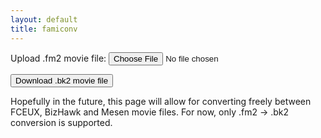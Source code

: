 ```yaml
---
layout: default
title: famiconv
---
```

<link rel="stylesheet" href="css/style.css">

Upload .fm2 movie file: <input type="file" id="fileSelector">

<div id="contents"></div>

<button id="downloadButton">Download .bk2 movie file</button>

Hopefully in the future, this page will allow for converting freely between FCEUX, BizHawk and Mesen movie files. For now, only .fm2 -> .bk2 conversion is supported.

<script src="https://ajax.googleapis.com/ajax/libs/jquery/3.6.0/jquery.min.js"></script>
<script src="js/jszip.min.js"></script>
<script src="js/input.js"></script>
<script src="js/movie.js"></script>
<script src="js/main.js"></script>
